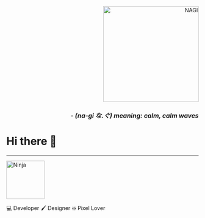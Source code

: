<p align='right'> 
  <img src="https://i.ibb.co/py1xL60/nagi.png" height='250' alt="NAGI" title="NAGI" />
  <h3 align='right'><i><b>- (na-gi  な.ぐ) meaning: calm, calm  waves</i></b></h3>
</p>
<h1>Hi there 👋</h1>
<hr/>
<img src="https://s8.gifyu.com/images/Heroefb22e2768deb5e0.gif"  height="100" alt="Ninja" title="JSNinja" />

💻 Developer
🖌 Designer
❇️ Pixel Lover

<!--
**naguib101/naguib101** is a ✨ _special_ ✨ repository because its `README.md` (this file) appears on your GitHub profile.

Here are some ideas to get you started:

- 🔭 I’m currently working on ...
- 🌱 I’m currently learning ...
- 👯 I’m looking to collaborate on ...
- 🤔 I’m looking for help with ...
- 💬 Ask me about ...
- 📫 How to reach me: ...
- 😄 Pronouns: ...
- ⚡ Fun fact: ...
-->
